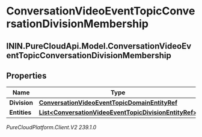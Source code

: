 # ConversationVideoEventTopicConversationDivisionMembership

## ININ.PureCloudApi.Model.ConversationVideoEventTopicConversationDivisionMembership

## Properties

|Name | Type | Description | Notes|
|------------ | ------------- | ------------- | -------------|
| **Division** | [**ConversationVideoEventTopicDomainEntityRef**](ConversationVideoEventTopicDomainEntityRef) |  | [optional] |
| **Entities** | [**List&lt;ConversationVideoEventTopicDivisionEntityRef&gt;**](ConversationVideoEventTopicDivisionEntityRef) |  | [optional] |



_PureCloudPlatform.Client.V2 239.1.0_
